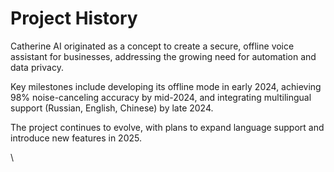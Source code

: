 # Project History

Catherine AI originated as a concept to create a secure, offline voice assistant for businesses, addressing the growing need for automation and data privacy.

Key milestones include developing its offline mode in early 2024, achieving 98% noise-canceling accuracy by mid-2024, and integrating multilingual support (Russian, English, Chinese) by late 2024.&#x20;

The project continues to evolve, with plans to expand language support and introduce new features in 2025.

\
